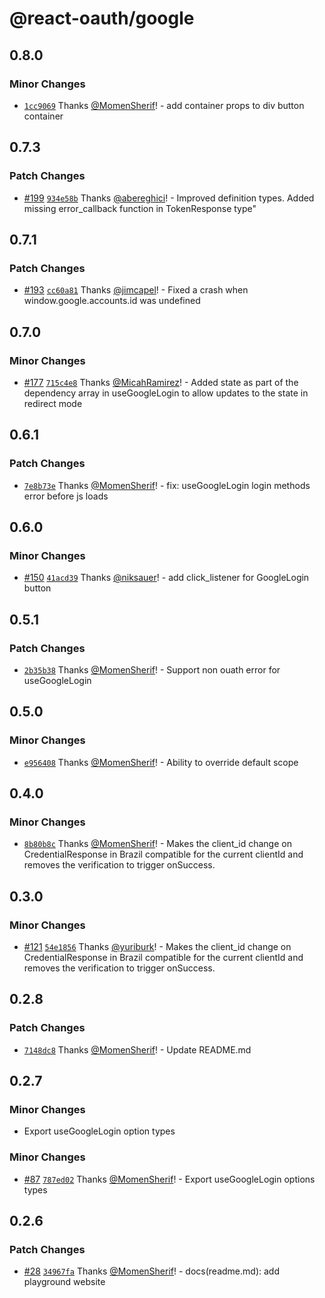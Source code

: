 # @react-oauth/google

## 0.8.0

### Minor Changes

- [`1cc9069`](https://github.com/MomenSherif/react-oauth/commit/1cc9069caf6c294806c11124519e289a5484ee2b) Thanks [@MomenSherif](https://github.com/MomenSherif)! - add container props to div button container

## 0.7.3

### Patch Changes

- [#199](https://github.com/MomenSherif/react-oauth/pull/199) [`934e58b`](https://github.com/MomenSherif/react-oauth/commit/934e58b1189864f8f72461e687988ada04256a61) Thanks [@abereghici](https://github.com/abereghici)! - Improved definition types. Added missing error_callback function in TokenResponse type"

## 0.7.1

### Patch Changes

- [#193](https://github.com/MomenSherif/react-oauth/pull/193) [`cc60a81`](https://github.com/MomenSherif/react-oauth/commit/cc60a8117857cc5ceaa0143e4f48512e8ee8af4f) Thanks [@jimcapel](https://github.com/jimcapel)! - Fixed a crash when window.google.accounts.id was undefined

## 0.7.0

### Minor Changes

- [#177](https://github.com/MomenSherif/react-oauth/pull/177) [`715c4e8`](https://github.com/MomenSherif/react-oauth/commit/715c4e89f0e421bd16000d29ca79a8b597a77e35) Thanks [@MicahRamirez](https://github.com/MicahRamirez)! - Added state as part of the dependency array in useGoogleLogin to allow updates to the state in redirect mode

## 0.6.1

### Patch Changes

- [`7e8b73e`](https://github.com/MomenSherif/react-oauth/commit/7e8b73e75ae9d0c812808ce60c7f46805c5c76ea) Thanks [@MomenSherif](https://github.com/MomenSherif)! - fix: useGoogleLogin login methods error before js loads

## 0.6.0

### Minor Changes

- [#150](https://github.com/MomenSherif/react-oauth/pull/150) [`41acd39`](https://github.com/MomenSherif/react-oauth/commit/41acd39474458ca05db7c08aaea7f78e047a95ef) Thanks [@niksauer](https://github.com/niksauer)! - add click_listener for GoogleLogin button

## 0.5.1

### Patch Changes

- [`2b35b38`](https://github.com/MomenSherif/react-oauth/commit/2b35b38065bdcb7d7bb6d2a062b221e620f9d091) Thanks [@MomenSherif](https://github.com/MomenSherif)! - Support non ouath error for useGoogleLogin

## 0.5.0

### Minor Changes

- [`e956408`](https://github.com/MomenSherif/react-oauth/commit/e9564081c6241a7b2e85157cfc35e8db43b2560d) Thanks [@MomenSherif](https://github.com/MomenSherif)! - Ability to override default scope

## 0.4.0

### Minor Changes

- [`8b80b8c`](https://github.com/MomenSherif/react-oauth/commit/8b80b8cdb342f3d127e058e8959a2ae7354ee690) Thanks [@MomenSherif](https://github.com/MomenSherif)! - Makes the client_id change on CredentialResponse in Brazil compatible for the current clientId and removes the verification to trigger onSuccess.

## 0.3.0

### Minor Changes

- [#121](https://github.com/MomenSherif/react-oauth/pull/121) [`54e1856`](https://github.com/MomenSherif/react-oauth/commit/54e185654cb7bd1dde17249f800df8e8a97fd5ac) Thanks [@yuriburk](https://github.com/yuriburk)! - Makes the client_id change on CredentialResponse in Brazil compatible for the current clientId and removes the verification to trigger onSuccess.

## 0.2.8

### Patch Changes

- [`7148dc8`](https://github.com/MomenSherif/react-oauth/commit/7148dc8779b999b52f68a8fdfdeaf136eaf54f3f) Thanks [@MomenSherif](https://github.com/MomenSherif)! - Update README.md

## 0.2.7

### Minor Changes

- Export useGoogleLogin option types

### Minor Changes

- [#87](https://github.com/MomenSherif/react-oauth/pull/87) [`787ed02`](https://github.com/MomenSherif/react-oauth/commit/787ed022133546619765ad25261598347fe98948) Thanks [@MomenSherif](https://github.com/MomenSherif)! - Export useGoogleLogin options types

## 0.2.6

### Patch Changes

- [#28](https://github.com/MomenSherif/react-oauth/pull/28) [`34967fa`](https://github.com/MomenSherif/react-oauth/commit/34967faad363581f92ba38862d7722b99e06d653) Thanks [@MomenSherif](https://github.com/MomenSherif)! - docs(readme.md): add playground website
